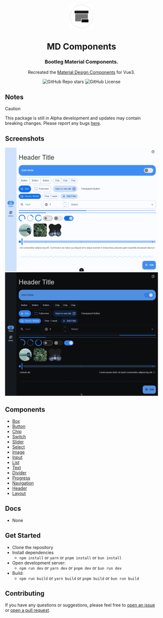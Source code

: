<div align="center">

<a href="https://sle.okyle.xyz"><img src="https://raw.githubusercontent.com/obillekyle/components/main/public/assets/logo-2.png" alt="@okyle/components" title="See in action" width="80"></a>

# MD Components

### Bootleg Material Components.

Recreated the [Material Design Components](https://github.com/material-components/material-components-web) for Vue3.

![GitHub Repo stars](https://img.shields.io/github/stars/obillekyle/components)
![GitHub License](https://img.shields.io/github/license/obillekyle/components)

</div>

## Notes

> [!CAUTION]  
> This package is still in Alpha development and updates may contain breaking changes.
> Please report any bugs [here](https://github.com/obillekyle/components/issues).

## Screenshots

![Components in Light Mode](https://raw.githubusercontent.com/obillekyle/components/main/public/assets/preview-light.png)
![Components in Dark Mode](https://raw.githubusercontent.com/obillekyle/components/main/public/assets/preview-dark.png)

## Components

- [Box](https://github.com/obillekyle/components/tree/main/src/components/Box)
- [Button](https://github.com/obillekyle/components/tree/main/src/components/Button)
- [Chip](https://github.com/obillekyle/components/tree/main/src/components/Chip)
- [Switch](https://github.com/obillekyle/components/tree/main/src/components/Switch)
- [Slider](https://github.com/obillekyle/components/tree/main/src/components/Slider)
- [Select](https://github.com/obillekyle/components/tree/main/src/components/Select)
- [Image](https://github.com/obillekyle/components/tree/main/src/components/Image)
- [Input](https://github.com/obillekyle/components/tree/main/src/components/Input)
- [List](https://github.com/obillekyle/components/tree/main/src/components/List)
- [Text](https://github.com/obillekyle/components/tree/main/src/components/Text)
- [Divider](https://github.com/obillekyle/components/tree/main/src/components/Divider)
- [Progress](https://github.com/obillekyle/components/tree/main/src/components/Progress)
- [Navigation](https://github.com/obillekyle/components/tree/main/src/components/Navigation)
- [Header](https://github.com/obillekyle/components/tree/main/src/components/Header)
- [Layout](https://github.com/obillekyle/components/tree/main/src/components/Layout)

## Docs

- None

## Get Started

- Clone the repository
- Install dependencies
  - `npm install` or `yarn` or `pnpm install` or `bun install`
- Open development server:
  - `npm run dev` or `yarn dev` or `pnpm dev` or `bun run dev`
- Build:
  - `npm run build` or `yarn build` or `pnpm build` or `bun run build`

## Contributing

If you have any questions or suggestions, please feel free to [open an issue](https://github.com/obillekyle/components/issues) or [open a pull request](https://github.com/obillekyle/components/pulls).
